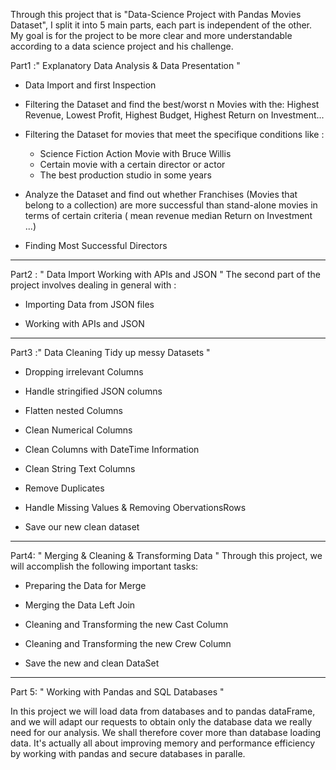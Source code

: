 
Through this project that is "Data-Science Project with Pandas Movies Dataset", I split it into 5 main parts, each part is independent of the other.
My goal is for the project to be more clear and more understandable according to a data science project and his challenge.


Part1 :" Explanatory Data Analysis & Data Presentation "


   * Data Import and first Inspection

   * Filtering the Dataset and find the best/worst n Movies with the: Highest Revenue, Lowest Profit, Highest Budget, Highest Return on Investment... 

   * Filtering the Dataset for movies that meet the specifique conditions like :
     - Science Fiction Action Movie with Bruce Willis
     - Certain movie with a certain director or actor
     - The best production studio in some years

   *  Analyze the Dataset and find out whether Franchises (Movies that belong to a collection) are more successful than stand-alone movies in terms of certain criteria ( mean revenue median Return on Investment ...)

   * Finding Most Successful Directors
----------------------------------------------------------

Part2 : " Data Import Working with APIs and JSON "
The second part of the project involves dealing in general with : 


   * Importing Data from JSON files

   * Working with APIs and JSON

------------------------------------------------------------

Part3 :" Data Cleaning Tidy up messy Datasets "


   * Dropping irrelevant Columns

   * Handle stringified JSON columns

   * Flatten nested Columns

   * Clean Numerical Columns

   * Clean Columns with DateTime Information

   * Clean String Text Columns

   * Remove Duplicates

   * Handle Missing Values & Removing ObervationsRows

   * Save our new clean dataset

-----------------------------------------------------


Part4: " Merging & Cleaning & Transforming Data "
Through this project, we will accomplish the following important tasks:


   * Preparing the Data for Merge

   * Merging the Data Left Join

   * Cleaning and Transforming the new Cast Column

   * Cleaning and Transforming the new Crew Column

   * Save the new and clean DataSet
------------------------

Part 5: " Working with Pandas and SQL Databases "

  In this project we will load data from databases and to pandas dataFrame, and we will adapt our requests to obtain only the database data we really need for our analysis. We shall therefore cover more than database loading data. It's actually all about improving memory and performance efficiency by working with pandas and secure databases in paralle.